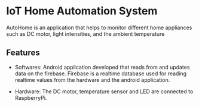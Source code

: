 # IoT Home Automation System
AutoHome is an application that helps to monitor different home appliances such as DC motor, light intensities, and the ambient temperature

## Features
- Softwares:
Android application developed that reads from and updates data on the firebase.
Firebase is a realtime database used for reading realtime values from the hardware and the android application.

- Hardware:
The DC motor, temperature sensor and LED are connected to RaspberryPi. 
